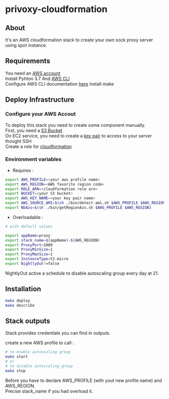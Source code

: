 # privoxy-cloudformation

## About

It's an AWS cloudformation stack to create your own sock proxy server using spot instance.

## Requirements

You need an [AWS account](https://portal.aws.amazon.com/billing/signup#/start)  
Install Pyhton 3.7 And [AWS CLI](https://docs.aws.amazon.com/cli/latest/userguide/install-cliv2.html)  
Configure AWS CLI documentation [here](https://docs.aws.amazon.com/cli/latest/userguide/cli-chap-configure.html)
install make

## Deploy Infrastructure

### Configure your AWS Accout

To deploy this stack you need to create some component manually.  
First, you need a [S3 Bucket](https://docs.aws.amazon.com/quickstarts/latest/s3backup/step-1-create-bucket.html)  
On EC2 service, you need to create a [key pair](https://docs.aws.amazon.com/AWSEC2/latest/UserGuide/ec2-key-pairs.html) to access to your server thought SSH  
Create a role for [cloudformation](https://docs.aws.amazon.com/AWSCloudFormation/latest/UserGuide/using-iam-servicerole.html)

### Environment variables

- Requires :

```bash
export AWS_PROFILE=<your aws profile name>
export AWS_REGION=<AWS favorite region code>
export ROLE_ARN=<cloudformation role arn>
export BUCKET=<your S3 bucket>
export AWS_KEY_NAME=<your key pair name>
export AWS_SOURCE_AMI=$(sh ./bin/detect-ami.sh $AWS_PROFILE $AWS_REGION)
export NbAzs=$(sh ./bin/getRegionAzs.sh $AWS_PROFILE $AWS_REGION)
```

- Overloadable :

```bash
# with default values

export appName=proxy
export stack_name=$(appName)-$(AWS_REGION)
export ProxyPort=1080
export ProxyMinSize=1
export ProxyMaxSize=1
export InstanceType=t2.micro
export NightlyOut?=false
```

NightlyOut active a schedule to disable autoscaling group every day at 21.  

## Installation

```bash
make deploy
make describe
```

## Stack outputs

Stack provides credentials you can find in outputs.  
  
create a new AWS profile to call :  
  
```bash
# to enable autoscaling group
make start
# or
# to disable autoscaling group
make stop
```
Before you have to declare AWS_PROFILE (with yout new profile name) and AWS_REGION.  
Precise stack_name if you had overload it.  